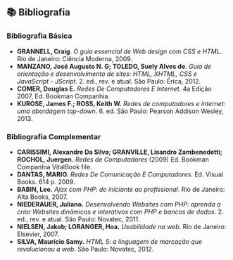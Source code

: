 ## 📚 **Bibliografia**

### Bibliografia Básica
- **GRANNELL, Craig**. *O guia essencial de Web design com CSS e HTML*. Rio de Janeiro: Ciência Moderna, 2009.
- **MANZANO, José Augusto N. G; TOLEDO, Suely Alves de**. *Guia de orientação e desenvolvimento de sites: HTML, XHTML, CSS e JavaScript - JScript*. 2. ed., rev. e atual. São Paulo: Érica, 2012.
- **COMER, Douglas E.** *Redes De Computadores E Internet*. 4a Edição 2007, Ed. Bookman Companhia.
- **KUROSE, James F.; ROSS, Keith W.** *Redes de computadores e internet: uma abordagem top-down*. 6. ed. São Paulo: Pearson Addison Wesley, 2013.

### Bibliografia Complementar
- **CARISSIMI, Alexandre Da Silva; GRANVILLE, Lisandro Zambenedetti; ROCHOL, Juergen.** *Redes de Computadores* (2009) Ed. Bookman Companhia VitalBook file.
- **DANTAS, MARIO.** *Redes De Comunicação E Computadores*. Ed. Visual Books. 614 p. 2009.
- **BABIN, Lee.** *Ajax com PHP: do iniciante ao profissional*. Rio de Janeiro: Alta Books, 2007.
- **NIEDERAUER, Juliano.** *Desenvolvendo Websites com PHP: aprenda a criar Websites dinâmicos e interativos com PHP e bancos de dados*. 2. ed., rev. e atual. São Paulo: Novatec, 2011.
- **NIELSEN, Jakob; LORANGER, Hoa.** *Usabilidade na web*. Rio de Janeiro: Elsevier, 2007.
- **SILVA, Maurício Samy.** *HTML 5: a linguagem de marcação que revolucionou a web*. São Paulo: Novatec, 2012.


